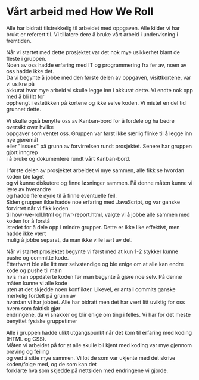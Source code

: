 # Vårt arbeid med How We Roll <br>

Alle har bidratt tilstrekkelig til arbeidet med oppgaven.
Alle kilder vi har brukt er referert til.
Vi tillatere dere å bruke vårt arbeid i undervisning i fremtiden.

Når vi startet med dette prosjektet var det nok mye usikkerhet blant de fleste i gruppen.<br>
Noen av oss hadde erfaring med IT og programmering fra før av, noen av oss hadde ikke det. <br>
Da vi begynte å jobbe med den første delen av oppgaven, visittkortene, var vi usikre på <br> 
akkurat hvor mye arbeid vi skulle legge inn i akkurat dette. Vi endte nok opp med å bli litt for <br> 
opphengt i estetikken på kortene og ikke selve koden. Vi mistet en del tid grunnet dette.

Vi skulle også benytte oss av Kanban-bord for å fordele og ha bedre oversikt over hvilke <br>
oppgaver som ventet oss. Gruppen var først ikke særlig flinke til å legge inn nye gjøremål <br>
eller "issues" på grunn av forvirrelsen rundt prosjektet. Senere har gruppen gjort inngrep <br>
i å bruke og dokumentere rundt vårt Kanban-bord. 

I første delen av prosjektet arbeidet vi mye sammen, alle fikk se hvordan koden ble laget <br>
og vi kunne diskutere og finne løsninger sammen. På denne måten kunne vi lære av hverandre <br>
og hadde flere øyne til å finne eventuelle feil. <br>
Siden gruppen ikke hadde noe erfaring med JavaScript, og var ganske forvirret når vi fikk koden <br>
til how-we-roll.html og hwr-report.html, valgte vi å jobbe alle sammen med koden for å forstå <br>
istedet for å dele opp i mindre grupper. Dette er ikke like effektivt, men hadde ikke vært <br>
mulig å jobbe separat, da man ikke ville lært av det.

Når vi startet prosjektet begynte vi først med at kun 1-2 stykker kunne pushe og committe kode.<br>
Etterhvert ble alle litt mer selvstendige og ble enige om at alle kan endre kode og pushe til main<br> 
hvis man oppdaterte koden før man begynte å gjøre noe selv. På denne måten kunne vi alle kode <br> 
uten at det skjedde noen konflikter. Likevel, er antall commits ganske merkelig fordelt på grunn av <br>
hvordan vi har jobbet. Alle har bidratt men det har vært litt uviktig for oss hvem som faktisk gjør <br>
endringene, da vi snakker og blir enige om ting i felles. Vi har for det meste benyttet fysiske gruppetimer <br>

Alle i gruppen hadde ulikt utgangspunkt når det kom til erfaring med koding (HTML og CSS). <br>
Måten vi arbeidet på for at alle skulle bli kjent med koding var mye gjennom prøving og feiling <br>
og ved å sitte mye sammen. Vi lot de som var ukjente med det skrive koden/følge med, og de som kan det <br> 
forklarte hva som skjedde på nettsiden med endringene vi gjorde. 









